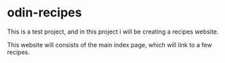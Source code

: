 # odin-recipes
This is a test project, and in this project i will be creating a recipes website.

This website will consists of the main index page, which will link to a few recipes.
